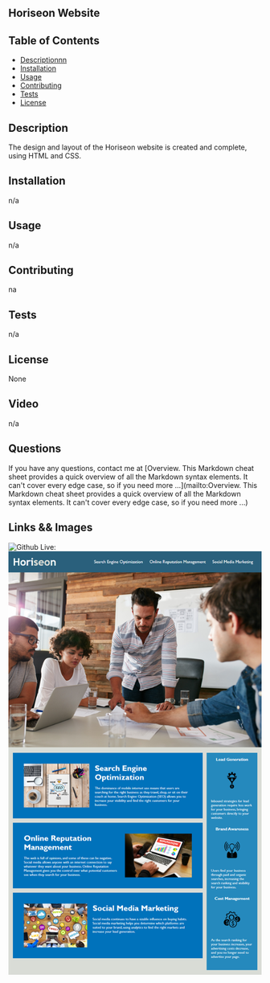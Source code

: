 ## Horiseon Website

## Table of Contents
- [Descriptionnn](#description)
- [Installation](#installation)
- [Usage](#usage)
- [Contributing](#contributing)
- [Tests](#tests)
- [License](#license)

## Description
The design and layout of the Horiseon website is created and complete, using HTML and CSS.

## Installation
n/a
                  
## Usage
n/a

## Contributing 
na

## Tests 
n/a

## License 
None


## Video  
n/a

## Questions 
If you have any questions, contact me at [Overview. This Markdown cheat sheet provides a quick overview of all the Markdown syntax elements. It can't cover every edge case, so if you need more ...](mailto:Overview. This Markdown cheat sheet provides a quick overview of all the Markdown syntax elements. It can't cover every edge case, so if you need more ...) 

## Links && Images
![Github Live:](https://mattestinb.github.io/dog-1-bone/)
![Image](https://github.com/mattestinb/dog-1-bone/blob/main/01-html-css-git-homework-demo.png)

 
